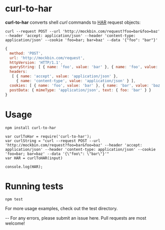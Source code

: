 # curl-to-har


**curl-to-har** converts shell *curl* commands to [HAR](http://www.softwareishard.com/blog/har-12-spec/#request) request objects:

``` curl
curl --request POST --url 'http://mockbin.com/request?foo=bar&foo=baz' --header 'accept: application/json' --header 'content-type: application/json' --cookie 'foo=bar; bar=baz' --data '{"foo": "bar"}'

```


``` js
{ 
  method: 'POST',
  url: 'http://mockbin.com/request',
  httpVersion: 'HTTP/1.1',
  queryString: [ { name: 'foo', value: 'bar' }, { name: 'foo', value: 'baz' } ],
  headers: 
   [ { name: 'accept', value: 'application/json' },
     { name: 'content-type', value: 'application/json' } ],
  cookies: [ { name: 'foo', value: 'bar' }, { name: 'bar', value: 'baz' } ],
  postData: { mimeType: 'application/json', text: { foo: 'bar' } } 
}
```

# Usage

```
npm install curl-to-har
```

```
var curlToHar = require('curl-to-har');
var curlString = "curl --request POST --url 'http://mockbin.com/request?foo=bar&foo=baz' --header 'accept: application/json' --header 'content-type: application/json' --cookie 'foo=bar; bar=baz' --data '{\"foo\": \"bar\"}'"
var HAR = curlToHAR(input)

console.log(HAR);

```

# Running tests

```
npm test
```

For more usage examples, check out the test directory.

--
For any errors, please submit an issue here. Pull requests are most welcome!
